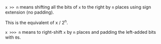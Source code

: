 `x >> n` means shifting all the bits of `x` to the right by `n` places using sign extension (no padding).

This is the equivalent of x / 2<sup>n</sup>.

`x >>> n` means to right-shift `x` by `n` places and padding the left-added bits with `0`s.
